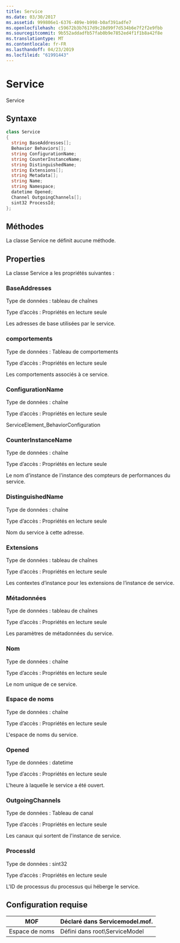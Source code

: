 ```yaml
---
title: Service
ms.date: 03/30/2017
ms.assetid: 999806e1-6376-409e-b998-b0af391adfe7
ms.openlocfilehash: c59672b3b7617d9c28d99f7d534b6e7f2f2e9fbb
ms.sourcegitcommit: 9b552addadfb57fab0b9e7852ed4f1f1b8a42f8e
ms.translationtype: MT
ms.contentlocale: fr-FR
ms.lasthandoff: 04/23/2019
ms.locfileid: "61991443"
---
```

# <a name="service"></a>Service
Service  
  
## <a name="syntax"></a>Syntaxe  
  
```csharp
class Service  
{  
  string BaseAddresses[];  
  Behavior Behaviors[];  
  string ConfigurationName;  
  string CounterInstanceName;  
  string DistinguishedName;  
  string Extensions[];  
  string Metadata[];  
  string Name;  
  string Namespace;  
  datetime Opened;  
  Channel OutgoingChannels[];  
  sint32 ProcessId;  
};  
```  
  
## <a name="methods"></a>Méthodes  
 La classe Service ne définit aucune méthode.  
  
## <a name="properties"></a>Properties  
 La classe Service a les propriétés suivantes :  
  
### <a name="baseaddresses"></a>BaseAddresses  
 Type de données : tableau de chaînes  
  
 Type d’accès : Propriétés en lecture seule  
  
 Les adresses de base utilisées par le service.  
  
### <a name="behaviors"></a>comportements  
 Type de données : Tableau de comportements  
  
 Type d’accès : Propriétés en lecture seule  
  
 Les comportements associés à ce service.  
  
### <a name="configurationname"></a>ConfigurationName  
 Type de données : chaîne  
  
 Type d’accès : Propriétés en lecture seule  
  
 ServiceElement_BehaviorConfiguration  
  
### <a name="counterinstancename"></a>CounterInstanceName  
 Type de données : chaîne  
  
 Type d’accès : Propriétés en lecture seule  
  
 Le nom d'instance de l'instance des compteurs de performances du service.  
  
### <a name="distinguishedname"></a>DistinguishedName  
 Type de données : chaîne  
  
 Type d’accès : Propriétés en lecture seule  
  
 Nom du service à cette adresse.  
  
### <a name="extensions"></a>Extensions  
 Type de données : tableau de chaînes  
  
 Type d’accès : Propriétés en lecture seule  
  
 Les contextes d’instance pour les extensions de l’instance de service.  
  
### <a name="metadata"></a>Métadonnées  
 Type de données : tableau de chaînes  
  
 Type d’accès : Propriétés en lecture seule  
  
 Les paramètres de métadonnées du service.  
  
### <a name="name"></a>Nom  
 Type de données : chaîne  
  
 Type d’accès : Propriétés en lecture seule  
  
 Le nom unique de ce service.  
  
### <a name="namespace"></a>Espace de noms  
 Type de données : chaîne  
  
 Type d’accès : Propriétés en lecture seule  
  
 L'espace de noms du service.  
  
### <a name="opened"></a>Opened  
 Type de données : datetime  
  
 Type d’accès : Propriétés en lecture seule  
  
 L'heure à laquelle le service a été ouvert.  
  
### <a name="outgoingchannels"></a>OutgoingChannels  
 Type de données : Tableau de canal  
  
 Type d’accès : Propriétés en lecture seule  
  
 Les canaux qui sortent de l'instance de service.  
  
### <a name="processid"></a>ProcessId  
 Type de données : sint32  
  
 Type d’accès : Propriétés en lecture seule  
  
 L'ID de processus du processus qui héberge le service.  
  
## <a name="requirements"></a>Configuration requise  
  
|MOF|Déclaré dans Servicemodel.mof.|  
|---------|-----------------------------------|  
|Espace de noms|Défini dans root\ServiceModel|
